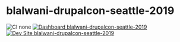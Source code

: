 # blalwani-drupalcon-seattle-2019

![CI none](https://img.shields.io/badge/ci-none-orange.svg)
[![Dashboard blalwani-drupalcon-seattle-2019](https://img.shields.io/badge/dashboard-blalwani_drupalcon_seattle_2019-yellow.svg)](https://dashboard.pantheon.io/sites/1177488a-287e-4d4e-a4d9-cbb69b47c9e1#dev/code)
[![Dev Site blalwani-drupalcon-seattle-2019](https://img.shields.io/badge/site-blalwani_drupalcon_seattle_2019-blue.svg)](http://dev-blalwani-drupalcon-seattle-2019.pantheonsite.io/)